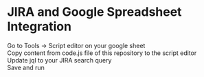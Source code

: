 # JIRA and Google Spreadsheet Integration  
Go to Tools -> Script editor on your google sheet  
Copy content from code.js file of this repository to the script editor  
Update jql to your JIRA search query  
Save and run  
